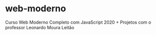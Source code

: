 # web-moderno
 Curso Web Moderno Completo com JavaScript 2020 + Projetos com o professor Leonardo Moura Leitão
